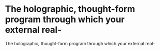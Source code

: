 # The holographic, thought-form program through which your external real-

The holographic, thought-form program through which your external real-